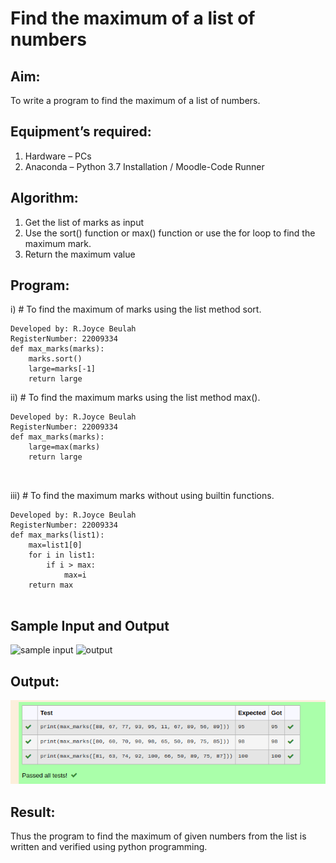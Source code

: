 # Find the maximum of a list of numbers
## Aim:
To write a program to find the maximum of a list of numbers.
## Equipment’s required:
1.	Hardware – PCs
2.	Anaconda – Python 3.7 Installation / Moodle-Code Runner
## Algorithm:
1.	Get the list of marks as input
2.	Use the sort() function or max() function or use the for loop to find the maximum mark.
3.	Return the maximum value
## Program:

i)	# To find the maximum of marks using the list method sort.
```
Developed by: R.Joyce Beulah
RegisterNumber: 22009334
def max_marks(marks):
    marks.sort()
    large=marks[-1]
    return large

```

ii)	# To find the maximum marks using the list method max().
```
Developed by: R.Joyce Beulah
RegisterNumber: 22009334
def max_marks(marks):
    large=max(marks)
    return large



```

iii) # To find the maximum marks without using builtin functions.
```
Developed by: R.Joyce Beulah
RegisterNumber: 22009334
def max_marks(list1):
    max=list1[0]
    for i in list1:
        if i > max:
            max=i
    return max


```
## Sample Input and Output
![sample input](./img/max_marks1.jpg) 
![output](./img/max_marks2.jpg)

## Output:
![output](./output%20max.png)
## Result:
Thus the program to find the maximum of given numbers from the list is written and verified using python programming.
